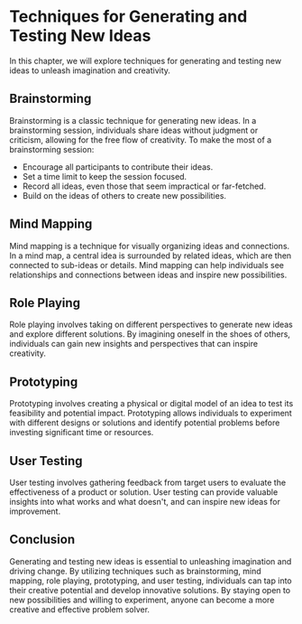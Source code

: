 Techniques for Generating and Testing New Ideas
==================================================================================

In this chapter, we will explore techniques for generating and testing new ideas to unleash imagination and creativity.

Brainstorming
-------------

Brainstorming is a classic technique for generating new ideas. In a brainstorming session, individuals share ideas without judgment or criticism, allowing for the free flow of creativity. To make the most of a brainstorming session:

* Encourage all participants to contribute their ideas.
* Set a time limit to keep the session focused.
* Record all ideas, even those that seem impractical or far-fetched.
* Build on the ideas of others to create new possibilities.

Mind Mapping
------------

Mind mapping is a technique for visually organizing ideas and connections. In a mind map, a central idea is surrounded by related ideas, which are then connected to sub-ideas or details. Mind mapping can help individuals see relationships and connections between ideas and inspire new possibilities.

Role Playing
------------

Role playing involves taking on different perspectives to generate new ideas and explore different solutions. By imagining oneself in the shoes of others, individuals can gain new insights and perspectives that can inspire creativity.

Prototyping
-----------

Prototyping involves creating a physical or digital model of an idea to test its feasibility and potential impact. Prototyping allows individuals to experiment with different designs or solutions and identify potential problems before investing significant time or resources.

User Testing
------------

User testing involves gathering feedback from target users to evaluate the effectiveness of a product or solution. User testing can provide valuable insights into what works and what doesn't, and can inspire new ideas for improvement.

Conclusion
----------

Generating and testing new ideas is essential to unleashing imagination and driving change. By utilizing techniques such as brainstorming, mind mapping, role playing, prototyping, and user testing, individuals can tap into their creative potential and develop innovative solutions. By staying open to new possibilities and willing to experiment, anyone can become a more creative and effective problem solver.
